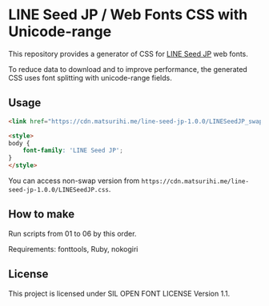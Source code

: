 # LINE Seed JP / Web Fonts CSS with Unicode-range

This repository provides a generator of CSS for [LINE Seed JP](https://seed.line.me/index_jp.html) web fonts.

To reduce data to download and to improve performance, the generated CSS uses font splitting with unicode-range fields.

## Usage

```html
<link href="https://cdn.matsurihi.me/line-seed-jp-1.0.0/LINESeedJP_swap.css" rel="stylesheet">

<style>
body {
    font-family: 'LINE Seed JP';
}
</style>
```

You can access non-swap version from `https://cdn.matsurihi.me/line-seed-jp-1.0.0/LINESeedJP.css`.

## How to make

Run scripts from 01 to 06 by this order.

Requirements: fonttools, Ruby, nokogiri

## License

This project is licensed under SIL OPEN FONT LICENSE Version 1.1.
